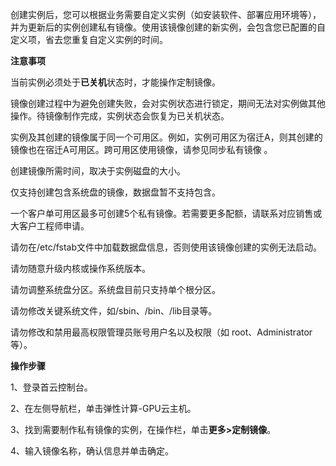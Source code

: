 创建实例后，您可以根据业务需要自定义实例（如安装软件、部署应用环境等），并为更新后的实例创建私有镜像。使用该镜像创建的新实例，会包含您已配置的自定义项，省去您重复自定义实例的时间。

**注意事项**

   当前实例必须处于**已关机**状态时，才能操作定制镜像。
  
  镜像创建过程中为避免创建失败，会对实例状态进行锁定，期间无法对实例做其他操作。待镜像制作完成，实例状态会恢复为已关机状态。
  
  实例及其创建的镜像属于同一个可用区。例如，实例可用区为宿迁A，则其创建的镜像也在宿迁A可用区。跨可用区使用镜像，请参见同步私有镜像 。
  
  创建镜像所需时间，取决于实例磁盘的大小。
  
  仅支持创建包含系统盘的镜像，数据盘暂不支持包含。 
  
  一个客户单可用区最多可创建5个私有镜像。若需要更多配额，请联系对应销售或大客户工程师申请。
  
  请勿在/etc/fstab文件中加载数据盘信息，否则使用该镜像创建的实例无法启动。 
  
  请勿随意升级内核或操作系统版本。
  
  请勿调整系统盘分区。系统盘目前只支持单个根分区。
  
  请勿修改关键系统文件，如/sbin、/bin、/lib目录等。 
  
  请勿修改和禁用最高权限管理员账号用户名以及权限（如 root、Administrator 等）。
  
**操作步骤**

1、登录首云控制台。

2、在左侧导航栏，单击弹性计算-GPU云主机。

3、找到需要制作私有镜像的实例，在操作栏，单击**更多>定制镜像**。

4、输入镜像名称，确认信息并单击确定。

